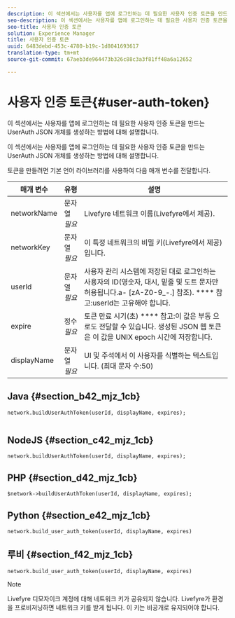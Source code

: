 ```yaml
---
description: 이 섹션에서는 사용자를 앱에 로그인하는 데 필요한 사용자 인증 토큰을 만드는 UserAuth JSON 개체를 생성하는 방법에 대해 설명합니다.
seo-description: 이 섹션에서는 사용자를 앱에 로그인하는 데 필요한 사용자 인증 토큰을 만드는 UserAuth JSON 개체를 생성하는 방법에 대해 설명합니다.
seo-title: 사용자 인증 토큰
solution: Experience Manager
title: 사용자 인증 토큰
uuid: 6483debd-453c-4780-b19c-1d8041693617
translation-type: tm+mt
source-git-commit: 67aeb3de964473b326c88c3a3f81ff48a6a12652

---
```



# 사용자 인증 토큰{#user-auth-token}

이 섹션에서는 사용자를 앱에 로그인하는 데 필요한 사용자 인증 토큰을 만드는 UserAuth JSON 개체를 생성하는 방법에 대해 설명합니다.

이 섹션에서는 사용자를 앱에 로그인하는 데 필요한 사용자 인증 토큰을 만드는 UserAuth JSON 개체를 생성하는 방법에 대해 설명합니다.

토큰을 만들려면 기본 언어 라이브러리를 사용하여 다음 매개 변수를 전달합니다.

| 매개 변수 | 유형 | 설명 |
|---|---|---|
| networkName | 문자열 *필요* | Livefyre 네트워크 이름(Livefyre에서 제공). |
| networkKey | 문자열 *필요* | 이 특정 네트워크의 비밀 키(Livefyre에서 제공)입니다. |
| userId | 문자열 *필요* | 사용자 관리 시스템에 저장된 대로 로그인하는 사용자의 ID(영숫자, 대시, 밑줄 및 도트 문자만 허용됩니다.a- [zA-Z0-9_-.] 참조). **** 참고:userId는 고유해야 합니다. |
| expire | 정수 *필요* | 토큰 만료 시기(초) **** 참고:이 값은 부동 으로도 전달할 수 있습니다. 생성된 JSON 웹 토큰은 이 값을 UNIX epoch 시간에 저장합니다. |
| displayName | 문자열 *필요* | UI 및 주석에서 이 사용자를 식별하는 텍스트입니다. (최대 문자 수:50) |

## Java {#section_b42_mjz_1cb}

```
network.buildUserAuthToken(userId, displayName, expires); 
 
```

## NodeJS {#section_c42_mjz_1cb}

```
network.buildUserAuthToken(userId, displayName, expires); 
```

## PHP {#section_d42_mjz_1cb}

```
$network->buildUserAuthToken(userId, displayName, expires); 
```

## Python {#section_e42_mjz_1cb}

```
network.build_user_auth_token(userId, displayName, expires) 
```

## 루비 {#section_f42_mjz_1cb}

```
network.build_user_auth_token(userId, displayName, expires) 
```

>[!NOTE]
>
>Livefyre 디모자이크 계정에 대해 네트워크 키가 공유되지 않습니다. Livefyre가 환경을 프로비저닝하면 네트워크 키를 받게 됩니다. 이 키는 비공개로 유지되어야 합니다.

